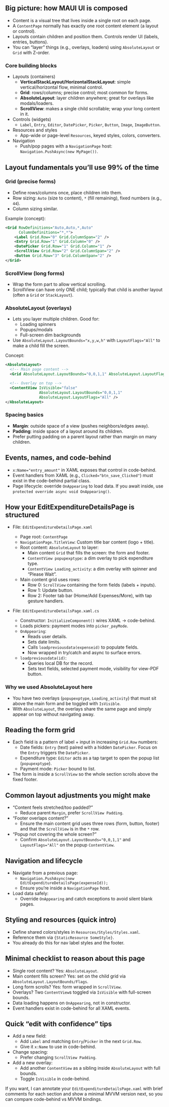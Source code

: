 ## Big picture: how MAUI UI is composed

* Content is a visual tree that lives inside a single root on each page.
* A `ContentPage` normally has exactly one root content element (a layout or control).
* Layouts contain children and position them. Controls render UI (labels, entries, buttons).
* You can “layer” things (e.g., overlays, loaders) using `AbsoluteLayout` or `Grid` with Z-order.

### Core building blocks

* Layouts (containers)
  * **VerticalStackLayout/HorizontalStackLayout**: simple vertical/horizontal flow, minimal control.
  * **Grid**: rows/columns; precise control; most common for forms.
  * **AbsoluteLayout**: layer children anywhere; great for overlays like modals/loaders.
  * **ScrollView**: makes a single child scrollable; wrap your long content in it.
* Controls (widgets)
  * `Label`, `Entry`, `Editor`, `DatePicker`, `Picker`, `Button`, `Image`, `ImageButton`.
* Resources and styles
  * App-wide or page-level `Resources`, keyed styles, colors, converters.
* Navigation
  * Push/pop pages with a `NavigationPage` host: `Navigation.PushAsync(new MyPage())`.

## Layout fundamentals you’ll use 99% of the time

### Grid (precise forms)

* Define rows/columns once, place children into them.
* Row sizing: `Auto` (size to content), `*` (fill remaining), fixed numbers (e.g., `44`).
* Column sizing similar.

Example (concept):

````xml
<Grid RowDefinitions="Auto,Auto,*,Auto"
      ColumnDefinitions="*,*">
    <Label Grid.Row="0" Grid.ColumnSpan="2" />
    <Entry Grid.Row="1" Grid.Column="0" />
    <DatePicker Grid.Row="1" Grid.Column="1" />
    <ScrollView Grid.Row="2" Grid.ColumnSpan="2" />
    <Button Grid.Row="3" Grid.ColumnSpan="2" />
</Grid>
````

### ScrollView (long forms)

* Wrap the form part to allow vertical scrolling.
* ScrollView can have only ONE child; typically that child is another layout (often a `Grid` or `StackLayout`).

### AbsoluteLayout (overlays)

* Lets you layer multiple children. Good for:
  * Loading spinners
  * Popups/modals
  * Full-screen dim backgrounds
* Use `AbsoluteLayout.LayoutBounds="x,y,w,h"` with `LayoutFlags="All"` to make a child fill the screen.

Concept:

````xml
<AbsoluteLayout>
  <!-- Main page content -->
  <Grid AbsoluteLayout.LayoutBounds="0,0,1,1" AbsoluteLayout.LayoutFlags="All" />

  <!-- Overlay on top -->
  <ContentView IsVisible="false"
               AbsoluteLayout.LayoutBounds="0,0,1,1"
               AbsoluteLayout.LayoutFlags="All" />
</AbsoluteLayout>
````

### Spacing basics

* **Margin**: outside space of a view (pushes neighbors/edges away).
* **Padding**: inside space of a layout around its children.
* Prefer putting padding on a parent layout rather than margin on many children.

## Events, names, and code-behind

* `x:Name="entry_amount"` in XAML exposes that control in code-behind.
* Event handlers from XAML (e.g., `Clicked="btn_save_Clicked"`) must exist in the code-behind partial class.
* Page lifecycle: override `OnAppearing` to load data. If you await inside, use `protected override async void OnAppearing()`.

## How your EditExpenditureDetailsPage is structured

* File: `EditExpenditureDetailsPage.xaml`
  
  * Page root: `ContentPage`
  * `NavigationPage.TitleView`: Custom title bar content (logo + title).
  * Root content: `AbsoluteLayout` to layer:
    * Main content `Grid` that fills the screen: the form and footer.
    * `ContentView popupexptype`: a dim overlay to pick expenditure type.
    * `ContentView Loading_activity`: a dim overlay with spinner and “Please Wait”.
  * Main content grid uses rows:
    * Row 0: `ScrollView` containing the form fields (labels + inputs).
    * Row 1: Update button.
    * Row 2: Footer tab bar (Home/Add Expenses/More), with tap gesture handlers.
* File: `EditExpenditureDetailsPage.xaml.cs`
  
  * Constructor: `InitializeComponent()` wires XAML → code-behind.
  * Loads pickers: payment modes into `picker_payMode`.
  * `OnAppearing`:
    * Reads user details.
    * Sets date limits.
    * Calls `loadpreviousdata(expenseid)` to populate fields.
    * Now wrapped in try/catch and async to surface errors.
  * `loadpreviousdata(id)`:
    * Queries local DB for the record.
    * Sets text fields, selected payment mode, visibility for view-PDF button.

### Why we used AbsoluteLayout here

* You have two overlays (`popupexptype`, `Loading_activity`) that must sit above the main form and be toggled with `IsVisible`.
* With `AbsoluteLayout`, the overlays share the same page and simply appear on top without navigating away.

## Reading the form grid

* Each field is a pattern of label + input in increasing `Grid.Row` numbers:
  * Date fields: `Entry` (text) paired with a hidden `DatePicker`. Focus on the `Entry` triggers the `DatePicker`.
  * Expenditure type: `Editor` acts as a tap target to open the popup list (`popupexptype`).
  * Payment mode: `Picker` bound to list.
* The form is inside a `ScrollView` so the whole section scrolls above the fixed footer.

## Common layout adjustments you might make

* “Content feels stretched/too padded?”
  * Reduce parent `Margin`, prefer `ScrollView Padding`.
* “Footer overlaps content?”
  * Ensure the main content grid uses three rows (form, button, footer) and that the `ScrollView` is in the `*` row.
* “Popup not covering the whole screen?”
  * Confirm `AbsoluteLayout.LayoutBounds="0,0,1,1"` and `LayoutFlags="All"` on the popup `ContentView`.

## Navigation and lifecycle

* Navigate from a previous page:
  * `Navigation.PushAsync(new EditExpenditureDetailsPage(expenseId));`
  * Ensure you’re inside a `NavigationPage` host.
* Load data safely:
  * Override `OnAppearing` and catch exceptions to avoid silent blank pages.

## Styling and resources (quick intro)

* Define shared colors/styles in `Resources/Styles/Styles.xaml`.
* Reference them via `{StaticResource SomeStyle}`.
* You already do this for nav label styles and the footer.

## Minimal checklist to reason about this page

* Single root content? Yes: `AbsoluteLayout`.
* Main content fills screen? Yes: set on the child grid via `AbsoluteLayout.LayoutBounds/Flags`.
* Long form scrolls? Yes: form wrapped in `ScrollView`.
* Overlays? Two `ContentView`s toggled via `IsVisible` with full-screen bounds.
* Data loading happens on `OnAppearing`, not in constructor.
* Event handlers exist in code-behind for all XAML events.

## Quick “edit with confidence” tips

* Add a new field:
  * Add `Label` and matching `Entry`/`Picker` in the next `Grid.Row`.
  * Give it `x:Name` to use in code-behind.
* Change spacing:
  * Prefer changing `ScrollView Padding`.
* Add a new overlay:
  * Add another `ContentView` as a sibling inside `AbsoluteLayout` with full bounds.
  * Toggle `IsVisible` in code-behind.

If you want, I can annotate your `EditExpenditureDetailsPage.xaml` with brief comments for each section and show a minimal MVVM version next, so you can compare code-behind vs MVVM bindings.
